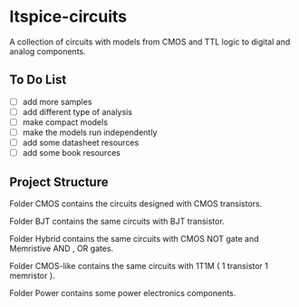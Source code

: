 # ltspice-circuits
A collection of circuits with models from CMOS and TTL logic to digital and analog components.

## To Do List

- [ ] add more samples
- [ ] add different type of analysis
- [ ] make compact models
- [ ] make the models run independently
- [ ] add some datasheet resources
- [ ] add some book resources

## Project Structure

Folder CMOS contains the circuits designed with CMOS transistors.

Folder BJT contains the same circuits with BJT transistor.

Folder Hybrid contains the same circuits with CMOS NOT gate and Memristive AND , OR gates.

Folder CMOS-like contains the same circuits with 1T1M ( 1 transistor 1 memristor ).

Folder Power contains some power electronics components.

